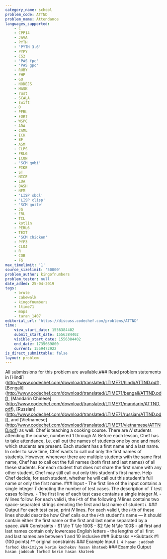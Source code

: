 ```yaml
---
category_name: school
problem_code: ATTND
problem_name: Attendance
languages_supported:
    - C
    - CPP14
    - JAVA
    - PYTH
    - 'PYTH 3.6'
    - PYPY
    - CS2
    - 'PAS fpc'
    - 'PAS gpc'
    - RUBY
    - PHP
    - GO
    - NODEJS
    - HASK
    - rust
    - SCALA
    - swift
    - D
    - PERL
    - FORT
    - WSPC
    - ADA
    - CAML
    - ICK
    - BF
    - ASM
    - CLPS
    - PRLG
    - ICON
    - 'SCM qobi'
    - PIKE
    - ST
    - NICE
    - LUA
    - BASH
    - NEM
    - 'LISP sbcl'
    - 'LISP clisp'
    - 'SCM guile'
    - JS
    - ERL
    - TCL
    - kotlin
    - PERL6
    - TEXT
    - 'SCM chicken'
    - PYP3
    - CLOJ
    - R
    - COB
    - FS
max_timelimit: '1'
source_sizelimit: '50000'
problem_author: kingofnumbers
problem_tester: null
date_added: 25-04-2019
tags:
    - brute
    - cakewalk
    - kingofnumbers
    - ltime71
    - maps
    - taran_1407
editorial_url: 'https://discuss.codechef.com/problems/ATTND'
time:
    view_start_date: 1556384402
    submit_start_date: 1556384402
    visible_start_date: 1556384402
    end_date: 1735669800
    current: 1559472922
is_direct_submittable: false
layout: problem
---
```

All submissions for this problem are available.\### Read problem statements in \[Hindi\](http://www.codechef.com/download/translated/LTIME71/hindi/ATTND.pdf), \[Bengali\](http://www.codechef.com/download/translated/LTIME71/bengali/ATTND.pdf), \[Mandarin Chinese\](http://www.codechef.com/download/translated/LTIME71/mandarin/ATTND.pdf), \[Russian\](http://www.codechef.com/download/translated/LTIME71/russian/ATTND.pdf), and \[Vietnamese\](http://www.codechef.com/download/translated/LTIME71/vietnamese/ATTND.pdf) as well. Chef is teaching a cooking course. There are $N$ students attending the course, numbered $1$ through $N$. Before each lesson, Chef has to take attendance, i.e. call out the names of students one by one and mark which students are present. Each student has a first name and a last name. In order to save time, Chef wants to call out only the first names of students. However, whenever there are multiple students with the same first name, Chef has to call out the full names (both first and last names) of all these students. For each student that does not share the first name with any other student, Chef may still call out only this student's first name. Help Chef decide, for each student, whether he will call out this student's full name or only the first name. ### Input - The first line of the input contains a single integer $T$ denoting the number of test cases. The description of $T$ test cases follows. - The first line of each test case contains a single integer $N$. - $N$ lines follow. For each valid $i$, the $i$-th of the following $N$ lines contains two space-separated strings denoting the first and last name of student $i$. ### Output For each test case, print $N$ lines. For each valid $i$, the $i$-th of these lines should describe how Chef calls out the $i$-th student's name ― it should contain either the first name or the first and last name separated by a space. ### Constraints - $1 \\le T \\le 100$ - $2 \\le N \\le 100$ - all first and last names contain only lowercase English letters - the lengths of all first and last names are between $1$ and $10$ inclusive ### Subtasks \*\*Subtask #1 (100 points):\*\* original constraints ### Example Input ``` 1 4 hasan jaddouh farhod khakimiyon kerim kochekov hasan khateeb ``` ### Example Output ``` hasan jaddouh farhod kerim hasan khateeb ```
